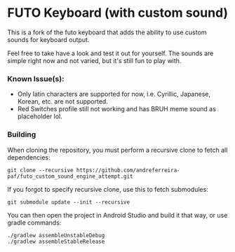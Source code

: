 # FUTO Keyboard (with custom sound)

This is a fork of the futo keyboard that adds the ability to use custom sounds for keyboard output.

Feel free to take have a look and test it out for yourself. The sounds are simple right now and not varied, but it's still fun to play with.


### Known Issue(s):
- Only latin characters are supported for now, i.e. Cyrillic, Japanese, Korean, etc. are not supported.
- Red Switches profile still not working and has BRUH meme sound as placeholder lol.


### Building

When cloning the repository, you must perform a recursive clone to fetch all dependencies:
```
git clone --recursive https://github.com/andreferreira-paf/futo_custom_sound_engine_attempt.git
```

If you forgot to specify recursive clone, use this to fetch submodules:
```
git submodule update --init --recursive
```

You can then open the project in Android Studio and build it that way, or use gradle commands:
```
./gradlew assembleUnstableDebug
./gradlew assembleStableRelease
```